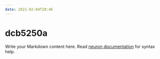 ```yaml
---
date: 2021-02-04T20:46
---
```


# dcb5250a

Write your Markdown content here. Read [neuron documentation](https://neuron.zettel.page/2011404.html) for syntax help.

